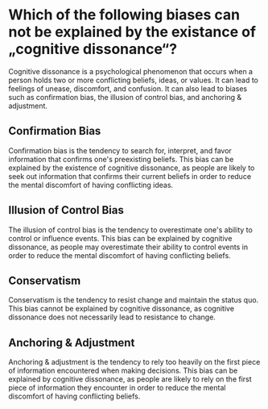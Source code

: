 

# **Which of the following biases can not be explained by the existance of „cognitive dissonance“?**

Cognitive dissonance is a psychological phenomenon that occurs when a person holds two or more conflicting beliefs, ideas, or values. It can lead to feelings of unease, discomfort, and confusion. It can also lead to biases such as confirmation bias, the illusion of control bias, and anchoring & adjustment.

## **Confirmation Bias**

Confirmation bias is the tendency to search for, interpret, and favor information that confirms one's preexisting beliefs. This bias can be explained by the existence of cognitive dissonance, as people are likely to seek out information that confirms their current beliefs in order to reduce the mental discomfort of having conflicting ideas.

## **Illusion of Control Bias**

The illusion of control bias is the tendency to overestimate one's ability to control or influence events. This bias can be explained by cognitive dissonance, as people may overestimate their ability to control events in order to reduce the mental discomfort of having conflicting beliefs.

## **Conservatism**

Conservatism is the tendency to resist change and maintain the status quo. This bias cannot be explained by cognitive dissonance, as cognitive dissonance does not necessarily lead to resistance to change.

## **Anchoring & Adjustment**

Anchoring & adjustment is the tendency to rely too heavily on the first piece of information encountered when making decisions. This bias can be explained by cognitive dissonance, as people are likely to rely on the first piece of information they encounter in order to reduce the mental discomfort of having conflicting beliefs.